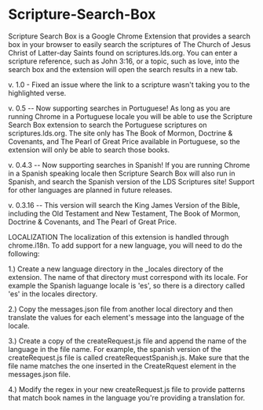 Scripture-Search-Box
====================
Scripture Search Box is a Google Chrome Extension that provides a search box in your browser to easily search the scriptures of The Church of Jesus Christ of Latter-day Saints found on scriptures.lds.org. You can enter a scripture reference, such as John 3:16, or a topic, such as love, into the search box and the extension will open the search results in a new tab.

v. 1.0 - Fixed an issue where the link to a scripture wasn't taking you to the highlighted verse.

v. 0.5 -- Now supporting searches in Portuguese! As long as you are running Chrome in a Portuguese locale you will be able to use the Scripture Search Box extension to search the Portuguese scriptures on scriptures.lds.org. The site only has The Book of Mormon, Doctrine & Covenants, and The Pearl of Great Price available in Portuguese, so the extension will only be able to search those books.

v. 0.4.3 -- Now supporting searches in Spanish! If you are running Chrome in a Spanish speaking locale then Scripture Search Box will also run in Spanish, and search the Spanish version of the LDS Scriptures site! Support for other languages are planned in future releases.

v. 0.3.16 -- This version will search the King James Version of the Bible, including the Old Testament and New Testament, The Book of Mormon, Doctrine & Covenants, and The Pearl of Great Price.

LOCALIZATION The localization of this extension is handled through chrome.i18n. To add support for a new language, you will need to do the following:

1.) Create a new language directory in the _locales directory of the extension. The name of that directory must correspond with its locale. For example the Spanish laguange locale is 'es', so there is a directory called 'es' in the locales directory.

2.) Copy the messages.json file from another local directory and then translate the values for each element's message into the language of the locale.

3.) Create a copy of the createRequest.js file and append the name of the language in the file name. For example, the spanish version of the createRequest.js file is called createRequestSpanish.js. Make sure that the file name matches the one inserted in the CreateRquest element in the messages.json file.

4.) Modify the regex in your new createRequest.js file to provide patterns that match book names in the language you're providing a translation for.